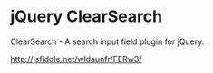 # jQuery ClearSearch

ClearSearch - A search input field plugin for jQuery.

http://jsfiddle.net/wldaunfr/FERw3/